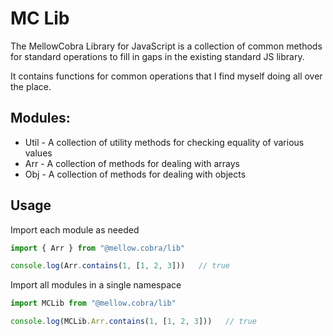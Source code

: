 # MC Lib
The MellowCobra Library for JavaScript is a collection of common methods for standard operations to fill in gaps in the existing standard JS library.

It contains functions for common operations that I find myself doing all over the place.

## Modules:
- Util - A collection of utility methods for checking equality of various values
- Arr - A collection of methods for dealing with arrays
- Obj - A collection of methods for dealing with objects

## Usage

Import each module as needed
```typescript
import { Arr } from "@mellow.cobra/lib"

console.log(Arr.contains(1, [1, 2, 3]))   // true
```

Import all modules in a single namespace
```typescript
import MCLib from "@mellow.cobra/lib"

console.log(MCLib.Arr.contains(1, [1, 2, 3]))   // true
```